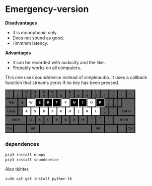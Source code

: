 # Emergency-version

**Disadvantages**
  - It is monophonic only.
  - Does not sound as good.
  - Hmmmm latency.

**Advantages**
  - It can be recorded with audacity and the like.
  - Probably works on all computers.

This one uses sounddevice instead of simpleaudio.
It uses a callback function that streams zeros if no key
has been pressed.

![qde-layout](../images/kb_e.jpg)

### dependences

```
pip3 install numpy
pip3 install sounddevice
```
Also tkinter.

```
sudo apt-get install python-tk
```

